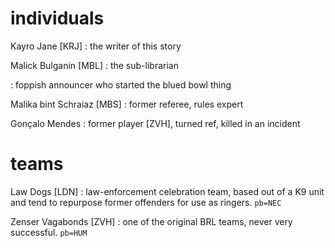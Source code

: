 # individuals

Kayro Jane [KRJ]
: the writer of this story

Malick Bulganin [MBL]
: the sub-librarian

: foppish announcer who started the blued bowl thing

Malika bint Schraiaz [MBS]
: former referee, rules expert

Gonçalo Mendes
: former player [ZVH], turned ref, killed in an incident

# teams

Law Dogs [LDN]
: law-enforcement celebration team, based out of a K9 unit and tend to repurpose former offenders for use as ringers. `pb=NEC`

Zenser Vagabonds [ZVH]
: one of the original BRL teams, never very successful. `pb=HUM`
